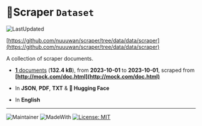 # 📄Scraper `Dataset`

![LastUpdated](https://img.shields.io/badge/last_updated-2025--09--20_11:24:38-green)

[https://github.com/nuuuwan/scraper/tree/data/data/scraper](https://github.com/nuuuwan/scraper/tree/data/data/scraper)

A collection of scraper documents.

- [**1** documents](https://github.com/nuuuwan/scraper/tree/data/data/scraper) (**132.4 kB**), from **2023-10-01** to **2023-10-01**, scraped from **[http://mock.com/doc.html](http://mock.com/doc.html)**

- In **JSON**, **PDF**, **TXT** & **🤗 Hugging Face**

- In **English**


---

![Maintainer](https://img.shields.io/badge/maintainer-nuuuwan-red)
![MadeWith](https://img.shields.io/badge/made_with-python-blue)
[![License: MIT](https://img.shields.io/badge/License-MIT-yellow.svg)](https://opensource.org/licenses/MIT)
